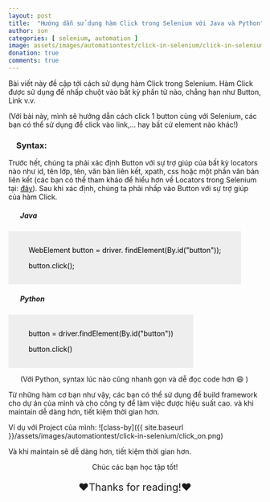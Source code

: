 ```yaml
---
layout: post
title:  "Hướng dẫn sử dụng hàm Click trong Selenium với Java và Python"
author: son
categories: [ selenium, automation ]
image: assets/images/automationtest/click-in-selenium/click-in-selenium.png
donation: true
comments: true
---
```


Bài viết này đề cập tới cách sử dụng hàm Click trong Selenium. Hàm Click được sử dụng để nhấp chuột vào bất kỳ phần tử nào, chẳng hạn như Button, Link v.v.

(Với bài này, mình sẽ hướng dẫn cách click 1 button cùng với Selenium, các bạn có thể sử dụng để click vào link,... hay bất cứ element nào khác!)

### &nbsp;&nbsp;&nbsp; Syntax:

Trước hết, chúng ta phải xác định Button với sự trợ giúp của bất kỳ locators nào như id, tên lớp, tên, văn bản liên kết, xpath, css hoặc một phần văn bản liên kết (các bạn có thể tham khảo để hiểu hơn về Locators trong Selenium tại: <a href="https://seniorautomationtest.com/locators-in-selenium/">đây</a>).
Sau khi xác định, chúng ta phải nhấp vào Button với sự trợ giúp của hàm Click.

##### &nbsp;&nbsp;&nbsp;&nbsp;&nbsp;&nbsp; Java
<div class="myDiv" style="color:black; display: table; background-color:rgb(238,238,238);text-align: left;padding:15px 40px;">
  <p  class="scriptCode"> WebElement button = driver. findElement(By.id("button"));</p>
  <p  class="scriptCode"> button.click();</p>
</div>

##### &nbsp;&nbsp;&nbsp;&nbsp;&nbsp;&nbsp; Python

<div class="myDiv" style="color:black; display: table; background-color:rgb(238,238,238);text-align: left;padding:15px 40px;">
  <p class="scriptCode"> button = driver.findElement(By.id("button"))</p>
  <p class="scriptCode"> button.click()</p>
</div>

&nbsp;&nbsp;&nbsp;&nbsp;&nbsp;&nbsp;(Với Python, syntax lúc nào cũng nhanh gọn và dễ đọc code hơn 😄 )

Từ những hàm cơ bạn như vậy, các bạn có thể sử dụng để build framework cho dự án của mình và cho công ty để làm việc được hiệu suất cao. và khi maintain dễ dàng hơn, tiết kiệm thời gian hơn.

Ví dụ với Project của mình:
![class-by]({{ site.baseurl }}/assets/images/automationtest/click-in-selenium/click_on.png)

Và khi maintain sẽ dễ dàng hơn, tiết kiệm thời gian hơn.


<div>
    <p style=" text-align: center; ">Chúc các bạn học tập tốt!</p>
    <p style=" text-align: center; font-size: 20px; ">❤️Thanks for reading!❤️</p>
</div>
